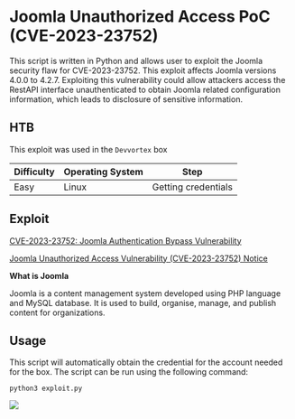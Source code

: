 # Joomla Unauthorized Access PoC (CVE-2023-23752)

This script is written in Python and allows user to exploit the Joomla security flaw for CVE-2023-23752. This exploit affects Joomla versions 4.0.0 to 4.2.7. Exploiting this vulnerability could allow attackers access the RestAPI interface unauthenticated to obtain Joomla related configuration information, which leads to disclosure of sensitive information.


## HTB

This exploit was used in the `Devvortex` box


| Difficulty | Operating System | Step |
|------------|------------------|------|
| Easy | Linux | Getting credentials |

## Exploit

[CVE-2023-23752: Joomla Authentication Bypass Vulnerability](https://www.pingsafe.com/blog/cve-2023-23752-joomla-authentication-bypass-vulnerability/)


[Joomla Unauthorized Access Vulnerability (CVE-2023-23752) Notice](https://nsfocusglobal.com/joomla-unauthorized-access-vulnerability-cve-2023-23752-notice/)

**What is Joomla**


Joomla is a content management system developed using PHP language and MySQL database. It is used to build, organise, manage, and publish content for organizations.

## Usage


This script will automatically obtain the credential for the account needed for the box. The script can be run using the following command:


`python3 exploit.py`

![](https://imgur.com/R13EoKR.png)
